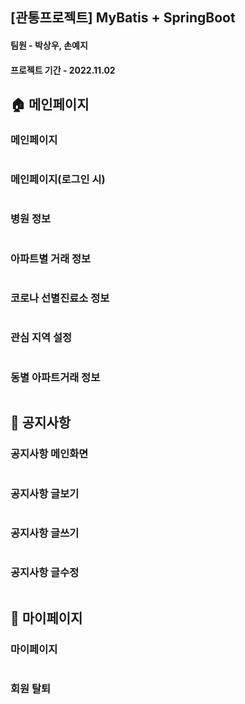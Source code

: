 ## [관통프로젝트] MyBatis + SpringBoot

#### 팀원 - 박상우, 손예지
#### 프로젝트 기간 - 2022.11.02

## 🏠 메인페이지

### 메인페이지 
<img src="https://user-images.githubusercontent.com/55784772/199419750-3e3baf80-fa13-49df-8a0f-b22c9af1bad4.PNG" alt="" /> 

### 메인페이지(로그인 시)
<img src="https://user-images.githubusercontent.com/55784772/199419709-dea29d38-e623-45d3-badf-342984fe7d36.PNG" alt="" />

### 병원 정보
<img src="https://user-images.githubusercontent.com/55784772/199419720-1981547f-c7eb-4aeb-ae5f-7dd96b3e3521.PNG" alt="" /> 

### 아파트별 거래 정보
<img src="https://user-images.githubusercontent.com/55784772/199419725-6675aced-4b97-4c5e-9c91-a84e1376f02a.PNG" alt="" /> 

### 코로나 선별진료소 정보
<img src="https://user-images.githubusercontent.com/55784772/199419729-d38e6f9c-49ea-4c92-9206-8c021ff18ba8.PNG" alt="" /> 

### 관심 지역 설정
<img src="https://user-images.githubusercontent.com/55784772/199419742-2d965c67-20a7-4dca-9d72-4487d95ddac0.PNG" alt="" />

### 동별 아파트거래 정보
<img src="https://user-images.githubusercontent.com/55784772/199419745-569b50e6-0061-472d-a79d-f0b242e38b91.PNG" alt="" />

## 📌 공지사항 

### 공지사항 메인화면
<img src="https://user-images.githubusercontent.com/55784772/199419740-52c62979-8560-4ca8-be90-7e85f27d73a7.PNG" alt="" />

### 공지사항 글보기
<img src="https://user-images.githubusercontent.com/55784772/199419736-0dfd03d2-483b-41c6-bb7e-610f760697d0.PNG" alt="" />

### 공지사항 글쓰기
<img src="https://user-images.githubusercontent.com/55784772/199419739-135612db-dd80-42e4-822a-2e363374906b.PNG" alt="" />

### 공지사항 글수정
<img src="https://user-images.githubusercontent.com/55784772/199419738-9327b116-d3fc-46df-97a4-b514ba5831cf.PNG" alt="" />

## 👀 마이페이지

### 마이페이지 
<img src="https://user-images.githubusercontent.com/55784772/199419747-98d9ef32-9078-44ce-9a99-7a4234e90552.PNG" alt="" />

### 회원 탈퇴
<img src="https://user-images.githubusercontent.com/55784772/199419734-debed5fe-8a58-45de-bc0b-a613b56c10b6.PNG" alt="" /> 
